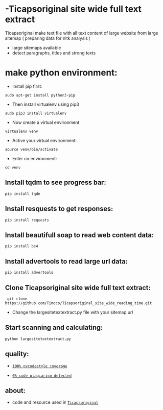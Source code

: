 # -Ticapsoriginal site wide full text extract
Ticapsoriginal make text file with all text content of large website from large sitemap ( preparing data for nltk analysis ) 

* large sitemaps available
* detect paragraphs, titles and strong texts 

# make python environment:
* Install pip first:
<pre><code>sudo apt-get install python3-pip
</code></pre>
* Then install virtualenv using pip3
<pre><code>sudo pip3 install virtualenv 
</code></pre>
* Now create a virtual environment
<pre><code>virtualenv venv
</code></pre>
* Active your virtual environment:
<pre><code>source venv/bin/activate
</code></pre>
* Enter on environment:
<pre><code>cd venv
</code></pre>

## Install tqdm to see progress bar: 
<pre><code>pip install tqdm
</code></pre>

## Install resquests to get responses: 
<pre><code>pip install requests
</code></pre>

## Install beautifull soap to read web content data: 
<pre><code>pip install bs4
</code></pre>

## Install advertools to read large url data: 
<pre><code>pip install advertools
</code></pre>

## Clone Ticapsoriginal site wide full text extract:
<pre><code> git clone https://github.com/Tinoco/Ticapsoriginal_site_wide_reading_time.git
</code></pre>

* Change the largesitetextextract.py file with your sitemap url 

## Start scanning and calculating:
<pre><code>python largesitetextextract.py
</code></pre>

## quality:
* [`100% pycodestyle coverage`](https://pypi.org/project/pycodestyle/)

* [`0% code plagiarism detected`](https://github.com/blingenf/copydetect)

## about:
* code and resource used in [`Ticapsoriginal`](https://ticapsoriginal.com)

